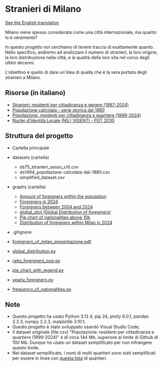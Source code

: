 # Stranieri di Milano
[See the English translation](https://github.com/Gabri432/foreigners-in-milan/blob/master/README.md)

Milano viene spesso considerata come una città internazionale, ma quanto lo è veramente?

In questo progetto noi cerchiamo di tenere traccia di esattamente quanto. Nello specifico, andremo ad analizzare il numero di stranieri, la loro origine, la loro distribuzione nella città, e la qualità della loro vita nel corso degli ultimi decenni.

L'obiettivo è quello di dare un'idea di quella che è la vera portata degli stranieri a Milano.

## Risorse (in italiano)
- [Stranieri: residenti per cittadinanza e genere (1987-2024)](https://www.dati.gov.it/view-dataset/dataset?id=936fe601-0f47-43d8-9642-bdaf064f57f3)
- [Popolazione calcolata - serie storica dal 1880](https://www.dati.gov.it/view-dataset/dataset?id=8d6d9168-2128-416f-910b-e76b29cdbf5c)
- [Popolazione: residenti per cittadinanza e quartiere (1999-2024)](https://www.dati.gov.it/view-dataset/dataset?id=8f2dd42b-23a5-439d-ab56-be02295f4290)
- [Nuclei d'Identità Locale (NIL) VIGENTI - PGT 2030](https://www.dati.gov.it/view-dataset/dataset?id=c46c6fd8-93d0-4a19-94f2-fc226219b6b3)

## Struttura del progetto
- Cartella principale

- datasets (cartella)
    - ds75_stranieri_sesso_citt.csv
    - ds1494_popolazione-calcolata-dal-1880.csv
    - simplified_dataset.csv

- graphs (cartella)
    - [Amount of foreigners within the population](https://github.com/Gabri432/foreigners-in-milan/blob/master/graphs/Amount%20of%20foreigners%20within%20the%20population.png)
    - [Foreigners in 2024](https://github.com/Gabri432/foreigners-in-milan/blob/master/graphs/Foreigners%20in%202024.png)
    - [Foreigners between 2004 and 2024](https://github.com/Gabri432/foreigners-in-milan/blob/master/graphs/Foreigners%20between%202004%20and%202024%20in%20Milan.png)
    - [global_plot (Global Distribution of foreigners)](https://github.com/Gabri432/foreigners-in-milan/blob/master/graphs/global_plot.png)
    - [Pie chart of nationalities above 10k](https://github.com/Gabri432/foreigners-in-milan/blob/master/graphs/Pie%20chart%20of%20nationalities%20above%2010k.png)
    - [Distribution of foreigners within Milan in 2024](https://github.com/Gabri432/foreigners-in-milan/blob/master/graphs/Distribution%20of%20Foreigners%20in%20Milan%202024.png)

- .gitignore
- [foreigners_of_milan_presentazione.pdf](https://github.com/Gabri432/foreigners-in-milan/blob/master/foreigners_of_milan_presentazione.pdf)
- [global_distribution.py](https://github.com/Gabri432/foreigners-in-milan/blob/master/global_distribution.py)
- [ratio_foreigners_pop.py](https://github.com/Gabri432/foreigners-in-milan/blob/master/ratio_foreigners_pop.py)
- [pie_chart_with_legend.py](https://github.com/Gabri432/foreigners-in-milan/blob/master/pie_chart_with_legend.py)
- [yearly_foreigners.py](https://github.com/Gabri432/foreigners-in-milan/blob/master/yearly_foreigners.py)
- [frequency_of_nationalities.py](https://github.com/Gabri432/foreigners-in-milan/blob/master/frequency_of_nationalities.py)

## Note
- Questo progetto ha usato Python 3.12.4, pip 24, plotly 6.0.1, pandas 2.2.3, numpy 2.2.3, matplotlib 3.10.1;
- Questo progetto è stato sviluppato usando Visual Studio Code;
- Il dataset originale (file csv) "Popolazione: residenti per cittadinanza e quartiere (1999-2024)" è di circa 144 Mb, superiore al limite di Github di 100 Mb. Dunque ho usato un dataset semplificato per non infrangere questo limite.
- Nel dataset semplificato, i nomi di molti quartieri sono stati semplificati per essere in linea con [questa lista](https://it.wikipedia.org/wiki/Categoria:Quartieri_di_Milano) di quartieri.